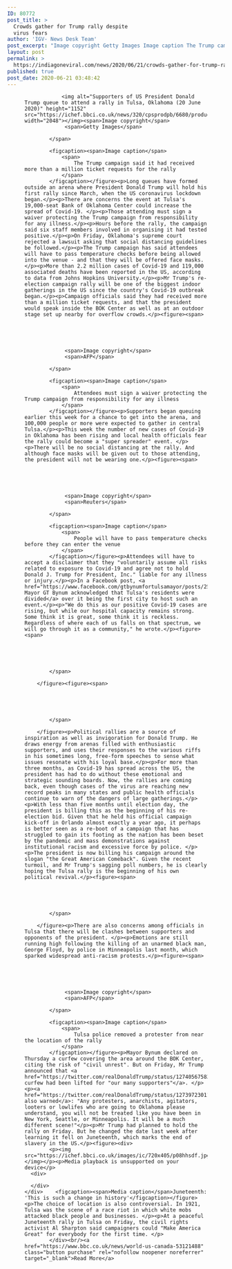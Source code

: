 ```yaml
---
ID: 80772
post_title: >
  Crowds gather for Trump rally despite
  virus fears
author: 'IGV- News Desk Team'
post_excerpt: "Image copyright Getty Images Image caption The Trump campaign said it had received more than a million ticket requests for the rally Long queues have formed outside an arena where President Donald Trump will hold his first rally since March, when the US coronavirus lockdown began.There are concerns the event at Tulsa's 19,000-seat Bank of&hellip;"
layout: post
permalink: >
  https://indiagoneviral.com/news/2020/06/21/crowds-gather-for-trump-rally-despite-virus-fears/80772/india-gone-viral/
published: true
post_date: 2020-06-21 03:48:42
---
```

<div property="articleBody">
        <figure><span>
                
                <img alt="Supporters of US President Donald Trump queue to attend a rally in Tulsa, Oklahoma (20 June 2020)" height="1152" src="https://ichef.bbci.co.uk/news/320/cpsprodpb/6680/production/_113004262_mediaitem113004260.jpg" width="2048"></img><span>Image copyright</span>
                 <span>Getty Images</span>
                
            </span>
            
            <figcaption><span>Image caption</span>
                <span>
                    The Trump campaign said it had received more than a million ticket requests for the rally
                </span>
            </figcaption></figure><p>Long queues have formed outside an arena where President Donald Trump will hold his first rally since March, when the US coronavirus lockdown began.</p><p>There are concerns the event at Tulsa's 19,000-seat Bank of Oklahoma Center could increase the spread of Covid-19. </p><p>Those attending must sign a waiver protecting the Trump campaign from responsibility for any illness.</p><p>Hours before the rally, the campaign said six staff members involved in organising it had tested positive.</p><p>On Friday, Oklahoma's supreme court rejected a lawsuit asking that social distancing guidelines be followed.</p><p>The Trump campaign has said attendees will have to pass temperature checks before being allowed into the venue - and that they will be offered face masks. </p><p>More than 2.2 million cases of Covid-19 and 119,000 associated deaths have been reported in the US, according to data from Johns Hopkins University.</p><p>Mr Trump's re-election campaign rally will be one of the biggest indoor gatherings in the US since the country's Covid-19 outbreak began.</p><p>Campaign officials said they had received more than a million ticket requests, and that the president would speak inside the BOK Center as well as at an outdoor stage set up nearby for overflow crowds.</p><figure><span>
                
                
                
                
                
                 <span>Image copyright</span>
                 <span>AFP</span>
                
            </span>
            
            <figcaption><span>Image caption</span>
                <span>
                    Attendees must sign a waiver protecting the Trump campaign from responsibility for any illness
                </span>
            </figcaption></figure><p>Supporters began queuing earlier this week for a chance to get into the arena, and 100,000 people or more were expected to gather in central Tulsa.</p><p>This week the number of new cases of Covid-19 in Oklahoma has been rising and local health officials fear the rally could become a "super spreader" event. </p><p>There will be no social distancing at the rally. And although face masks will be given out to those attending, the president will not be wearing one.</p><figure><span>
                
                
                
                
                
                 <span>Image copyright</span>
                 <span>Reuters</span>
                
            </span>
            
            <figcaption><span>Image caption</span>
                <span>
                    People will have to pass temperature checks before they can enter the venue
                </span>
            </figcaption></figure><p>Attendees will have to accept a disclaimer that they "voluntarily assume all risks related to exposure to Covid-19 and agree not to hold Donald J. Trump for President, Inc." liable for any illness or injury.</p><p>In a Facebook post, <a href="https://www.facebook.com/gtbynumfortulsamayor/posts/2567175583611154">Tulsa Mayor GT Bynum acknowledged that Tulsa's residents were divided</a> over it being the first city to host such an event.</p><p>"We do this as our positive Covid-19 cases are rising, but while our hospital capacity remains strong. Some think it is great, some think it is reckless. Regardless of where each of us falls on that spectrum, we will go through it as a community," he wrote.</p><figure><span>
                
                
                
                
                
            </span>
            
        </figure><figure><span>
                
                
                
                
                
            </span>
            
        </figure><p>Political rallies are a source of inspiration as well as invigoration for Donald Trump. He draws energy from arenas filled with enthusiastic supporters, and uses their responses to the various riffs in his sometimes long, free-form speeches to sense what issues resonate with his loyal base.</p><p>For more than three months, as Covid-19 has spread across the US, the president has had to do without these emotional and strategic sounding boards. Now, the rallies are coming back, even though cases of the virus are reaching new record peaks in many states and public health officials continue to warn of the dangers of large gatherings.</p><p>With less than five months until election day, the president is billing this as the beginning of his re-election bid. Given that he held his official campaign kick-off in Orlando almost exactly a year ago, it perhaps is better seen as a re-boot of a campaign that has struggled to gain its footing as the nation has been beset by the pandemic and mass demonstrations against institutional racism and excessive force by police. </p><p>The president is now billing his campaign around the slogan "the Great American Comeback". Given the recent turmoil, and Mr Trump's sagging poll numbers, he is clearly hoping the Tulsa rally is the beginning of his own political revival.</p><figure><span>
                
                
                
                
                
            </span>
            
        </figure><p>There are also concerns among officials in Tulsa that there will be clashes between supporters and opponents of the president. </p><p>Emotions are still running high following the killing of an unarmed black man, George Floyd, by police in Minneapolis last month, which sparked widespread anti-racism protests.</p><figure><span>
                
                
                
                
                
                 <span>Image copyright</span>
                 <span>AFP</span>
                
            </span>
            
            <figcaption><span>Image caption</span>
                <span>
                    Tulsa police removed a protester from near the location of the rally
                </span>
            </figcaption></figure><p>Mayor Bynum declared on Thursday a curfew covering the area around the BOK Center, citing the risk of "civil unrest". But on Friday, Mr Trump announced that <a href="https://twitter.com/realDonaldTrump/status/1274056758319874052">the curfew had been lifted for "our many supporters"</a>. </p><p><a href="https://twitter.com/realDonaldTrump/status/1273972301156016130">He also warned</a>: "Any protesters, anarchists, agitators, looters or lowlifes who are going to Oklahoma please understand, you will not be treated like you have been in New York, Seattle, or Minneapolis. It will be a much different scene!"</p><p>Mr Trump had planned to hold the rally on Friday. But he changed the date last week after learning it fell on Juneteenth, which marks the end of slavery in the US.</p><figure><div>
            <p><img src="https://ichef.bbci.co.uk/images/ic/720x405/p08hhsdf.jpg"></img></p><p>Media playback is unsupported on your device</p>
      <div>
        
      </div>
    </div>    <figcaption><span>Media caption</span>Juneteenth: 'This is such a change in history'</figcaption></figure><p>The choice of location is also controversial. In 1921, Tulsa was the scene of a race riot in which white mobs attacked black people and businesses. </p><p>At a peaceful Juneteenth rally in Tulsa on Friday, the civil rights activist Al Sharpton said campaigners could "Make America Great" for everybody for the first time. </p>
            </div><br/><a href="https://www.bbc.co.uk/news/world-us-canada-53121488" class="button purchase" rel="nofollow noopener noreferrer" target="_blank">Read More</a>